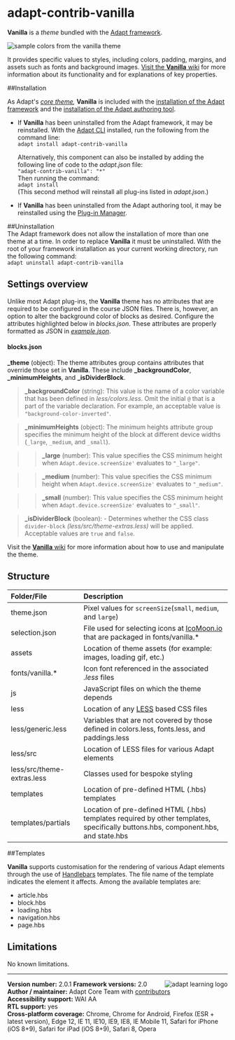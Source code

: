 # adapt-contrib-vanilla  

**Vanilla** is a *theme* bundled with the [Adapt framework](https://github.com/adaptlearning/adapt_framework).  

<img src="https://github.com/adaptlearning/documentation/blob/master/04_wiki_assets/plug-ins/images/vanilla01.jpg" alt="sample colors from the vanilla theme">  

It provides specific values to styles, including colors, padding, margins, and assets such as fonts and background images. [Visit the **Vanilla** wiki](https://github.com/adaptlearning/adapt-contrib-vanilla/wiki) for more information about its functionality and for explanations of key properties. 

##Installation

As Adapt's *[core theme](https://github.com/adaptlearning/adapt_framework/wiki/Core-Plug-ins-in-the-Adapt-Learning-Framework#theme),* **Vanilla** is included with the [installation of the Adapt framework](https://github.com/adaptlearning/adapt_framework/wiki/Manual-installation-of-the-Adapt-framework#installation) and the [installation of the Adapt authoring tool](https://github.com/adaptlearning/adapt_authoring/wiki/Installing-Adapt-Origin).

* If **Vanilla** has been uninstalled from the Adapt framework, it may be reinstalled.
With the [Adapt CLI](https://github.com/adaptlearning/adapt-cli) installed, run the following from the command line:  
`adapt install adapt-contrib-vanilla`

    Alternatively, this component can also be installed by adding the following line of code to the *adapt.json* file:  
    `"adapt-contrib-vanilla": "*"`  
    Then running the command:  
    `adapt install`  
    (This second method will reinstall all plug-ins listed in *adapt.json*.)  

* If **Vanilla** has been uninstalled from the Adapt authoring tool, it may be reinstalled using the [Plug-in Manager](https://github.com/adaptlearning/adapt_authoring/wiki/Plugin-Manager).  

##Uninstallation  
The Adapt framework does not allow the installation of more than one theme at a time. In order to replace **Vanilla** it must be uninstalled. With the root of your framework installation as your current working directory, run the following command:  
`adapt uninstall adapt-contrib-vanilla`  

## Settings overview

Unlike most Adapt plug-ins, the **Vanilla** theme has no attributes that are required to be configured in the course JSON files. There is, however, an option to alter the background color of blocks as desired. Configure the attributes highlighted below in *blocks.json*. These attributes are properly formatted as JSON in [*example.json*](https://github.com/adaptlearning/adapt-contrib-vanilla/blob/master/example.json).

#### **blocks.json**
**_theme** (object): The theme attributes group contains attributes that override those set in **Vanilla**. These include **_backgroundColor**, **_minimumHeights**, and **_isDividerBlock**.

>**_backgroundColor** (string): This value is the name of a color variable that has been defined in  *less/colors.less*. Omit the initial `@` that is a part of the variable declaration. For example, an acceptable value is `"background-color-inverted"`.  

>**_minimumHeights** (object): The minimum heights attribute group specifies the minimum height of the block at different device widths (`_large`, `_medium`, and `_small`).   

>>**_large** (number): This value specifies the CSS minimum height when `Adapt.device.screenSize'` evaluates to `"_large"`.  
        
>>**_medium** (number): This value specifies the CSS minimum height when `Adapt.device.screenSize'` evaluates to `"_medium"`.   
        
>>**_small** (number): This value specifies the CSS minimum height when `Adapt.device.screenSize'` evaluates to `"_small"`.   
 
>**_isDividerBlock** (boolean): - Determines whether the CSS class `divider-block` *(less/src/theme-extras.less)* will be applied. Acceptable values are `true` and `false`.

Visit the [**Vanilla** wiki](https://github.com/adaptlearning/adapt-contrib-vanilla/wiki) for more information about how to use and manipulate the theme.  

## Structure  

| Folder/File         | Description  |
| :-------------      |:-------------|
| theme.json          | Pixel values for `screenSize`(`small`, `medium`, and `large`)|
| selection.json      | File used for selecting icons at [IcoMoon.io](https://icomoon.io/) that are packaged in fonts/vanilla.* |
| assets              | Location of theme assets (for example: images, loading gif, etc.)|
| fonts/vanilla.*     | Icon font referenced in the associated *.less* files      |   
| js                  | JavaScript files on which the theme depends      |
| less                | Location of any [LESS](http://lesscss.org/) based CSS files |
| less/generic.less   | Variables that are not covered by those defined in colors.less, fonts.less, and paddings.less   |
| less/src            | Location of LESS files for various Adapt elements |
| less/src/theme-extras.less| Classes used for bespoke styling |
| templates           | Location of pre-defined HTML (.hbs) templates |
| templates/partials  | Location of pre-defined HTML (.hbs) templates required by other templates, specifically buttons.hbs, component.hbs, and state.hbs |  

##Templates  

**Vanilla** supports customisation for the rendering of various Adapt elements through the use of [Handlebars](http://handlebarsjs.com/) templates.  The file name of the template indicates the element it affects. Among the available templates are:
* article.hbs
* block.hbs
* loading.hbs 
* navigation.hbs
* page.hbs

## Limitations
 
No known limitations.  

----------------------------
**Version number:**  2.0.1   <a href="https://community.adaptlearning.org/" target="_blank"><img src="https://github.com/adaptlearning/documentation/blob/master/04_wiki_assets/plug-ins/images/adapt-logo-mrgn-lft.jpg" alt="adapt learning logo" align="right"></a> 
**Framework versions:**  2.0     
**Author / maintainer:** Adapt Core Team with [contributors](https://github.com/adaptlearning/adapt-contrib-vanilla/graphs/contributors)    
**Accessibility support:** WAI AA   
**RTL support:** yes  
**Cross-platform coverage:** Chrome, Chrome for Android, Firefox (ESR + latest version), Edge 12, IE 11, IE10, IE9, IE8, IE Mobile 11, Safari for iPhone (iOS 8+9), Safari for iPad (iOS 8+9), Safari 8, Opera    
